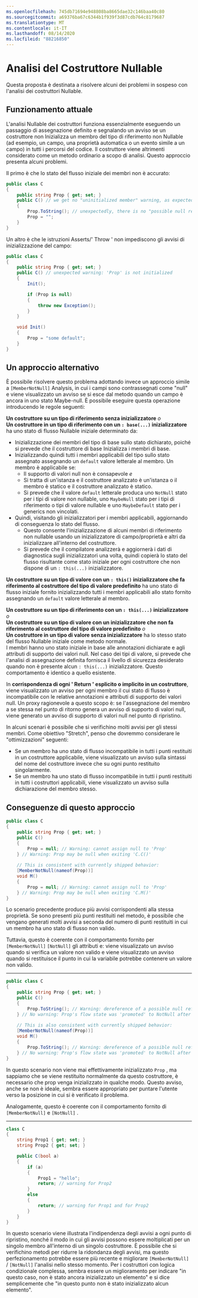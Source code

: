```yaml
---
ms.openlocfilehash: 745db71694e948808ba8665dae32c146baa40c80
ms.sourcegitcommit: a69376ba67c6344b1f939f3d87cdb764c8179687
ms.translationtype: MT
ms.contentlocale: it-IT
ms.lasthandoff: 08/14/2020
ms.locfileid: "88216850"
---
```

# <a name="nullable-constructor-analysis"></a>Analisi del Costruttore Nullable

Questa proposta è destinata a risolvere alcuni dei problemi in sospeso con l'analisi dei costruttori Nullable.

## <a name="how-it-works-currently"></a>Funzionamento attuale

L'analisi Nullable dei costruttori funziona essenzialmente eseguendo un passaggio di assegnazione definito e segnalando un avviso se un costruttore non Inizializza un membro del tipo di riferimento non Nullable (ad esempio, un campo, una proprietà automatica o un evento simile a un campo) in tutti i percorsi del codice. Il costruttore viene altrimenti considerato come un metodo ordinario a scopo di analisi. Questo approccio presenta alcuni problemi.

Il primo è che lo stato del flusso iniziale dei membri non è accurato:

```cs
public class C
{
    public string Prop { get; set; }
    public C() // we get no "uninitialized member" warning, as expected
    {
        Prop.ToString(); // unexpectedly, there is no "possible null receiver" warning here
        Prop = "";
    }
}
```

Un altro è che le istruzioni Asserts/' Throw ' non impediscono gli avvisi di inizializzazione del campo:

```cs
public class C
{
    public string Prop { get; set; }
    public C() // unexpected warning: 'Prop' is not initialized
    {
        Init();

        if (Prop is null)
        {
            throw new Exception();
        }
    }

    void Init()
    {
        Prop = "some default";
    }
}
```

## <a name="an-alternative-approach"></a>Un approccio alternativo

È possibile risolvere questo problema adottando invece un approccio simile a `[MemberNotNull]` Analysis, in cui i campi sono contrassegnati come "null" e viene visualizzato un avviso se si esce dal metodo quando un campo è ancora in uno stato Maybe-null. È possibile eseguire questa operazione introducendo le regole seguenti:

**Un costruttore su un tipo di riferimento senza inizializzatore** *o*  
**Un costruttore in un tipo di riferimento con un `: base(...)` inizializzatore** ha uno stato di flusso Nullable iniziale determinato da:
- Inizializzazione dei membri del tipo di base sullo stato dichiarato, poiché si prevede che il costruttore di base Inizializza i membri di base.
- Inizializzando quindi tutti i membri applicabili del tipo sullo stato assegnato assegnando un `default` valore letterale al membro. Un membro è applicabile se:
  - Il supporto di valori null non è consapevole *e*
  - Si tratta di un'istanza e il costruttore analizzato è un'istanza o il membro è statico e il costruttore analizzato è statico.
  - Si prevede che il valore `default` letterale produca uno `NotNull` stato per i tipi di valore non nullable, uno `MaybeNull` stato per i tipi di riferimento o tipi di valore nullable e uno `MaybeDefault` stato per i generics non vincolati.
- Quindi, visitando gli inizializzatori per i membri applicabili, aggiornando di conseguenza lo stato del flusso.
  - Questo consente l'inizializzazione di alcuni membri di riferimento non nullable usando un inizializzatore di campo/proprietà e altri da inizializzare all'interno del costruttore.
  - Si prevede che il compilatore analizzerà e aggiornerà i dati di diagnostica sugli inizializzatori una volta, quindi copierà lo stato del flusso risultante come stato iniziale per ogni costruttore che non dispone di un `: this(...)` inizializzatore.

**Un costruttore su un tipo di valore con un `: this()` inizializzatore che fa riferimento al costruttore del tipo di valore predefinito** ha uno stato di flusso iniziale fornito inizializzando tutti i membri applicabili allo stato fornito assegnando un `default` valore letterale al membro.

**Un costruttore su un tipo di riferimento con un `: this(...)` inizializzatore** *o*  
**Un costruttore su un tipo di valore con un inizializzatore che non fa riferimento al costruttore del tipo di valore predefinito** *o*  
**Un costruttore in un tipo di valore senza inizializzatore** ha lo stesso stato del flusso Nullable iniziale come metodo normale.  
I membri hanno uno stato iniziale in base alle annotazioni dichiarate e agli attributi di supporto dei valori null. Nel caso dei tipi di valore, si prevede che l'analisi di assegnazione definita fornisca il livello di sicurezza desiderato quando non è presente alcun `: this(...)` inizializzatore. Questo comportamento è identico a quello esistente.

In **corrispondenza di ogni ' Return ' esplicito o implicito in un costruttore**, viene visualizzato un avviso per ogni membro il cui stato di flusso è incompatibile con le relative annotazioni e attributi di supporto dei valori null. Un proxy ragionevole a questo scopo è: se l'assegnazione del membro a se stessa nel punto di ritorno genera un avviso di supporto di valori null, viene generato un avviso di supporto di valori null nel punto di ripristino.

In alcuni scenari è possibile che si verifichino molti avvisi per gli stessi membri. Come obiettivo "Stretch", penso che dovremmo considerare le "ottimizzazioni" seguenti:
- Se un membro ha uno stato di flusso incompatibile in tutti i punti restituiti in un costruttore applicabile, viene visualizzato un avviso sulla sintassi del nome del costruttore invece che su ogni punto restituito singolarmente.
- Se un membro ha uno stato di flusso incompatibile in tutti i punti restituiti in tutti i costruttori applicabili, viene visualizzato un avviso sulla dichiarazione del membro stesso.

## <a name="consequences-of-this-approach"></a>Conseguenze di questo approccio

```cs
public class C
{
    public string Prop { get; set; }
    public C()
    {
        Prop = null; // Warning: cannot assign null to 'Prop'
    } // Warning: Prop may be null when exiting 'C.C()'
    
    // This is consistent with currently shipped behavior:
    [MemberNotNull(nameof(Prop))]
    void M()
    {
        Prop = null; // Warning: cannot assign null to 'Prop'
    } // Warning: Prop may be null when exiting 'C.M()'
}
```

Lo scenario precedente produce più avvisi corrispondenti alla stessa proprietà. Se sono presenti più punti restituiti nel metodo, è possibile che vengano generati molti avvisi a seconda del numero di punti restituiti in cui un membro ha uno stato di flusso non valido.

Tuttavia, questo è coerente con il comportamento fornito per `[MemberNotNull]` `[NotNull]` gli attributi e: viene visualizzato un avviso quando si verifica un valore non valido e viene visualizzato un avviso quando si restituisce il punto in cui la variabile potrebbe contenere un valore non valido.

---

```cs
public class C
{
    public string Prop { get; set; }
    public C()
    {
        Prop.ToString(); // Warning: dereference of a possible null reference.
    } // No warning: Prop's flow state was 'promoted' to NotNull after dereference
    
    // This is also consistent with currently shipped behavior:
    [MemberNotNull(nameof(Prop))]
    void M()
    {
        Prop.ToString(); // Warning: dereference of a possible null reference.
    } // No warning: Prop's flow state was 'promoted' to NotNull after dereference
}
```

In questo scenario non viene mai effettivamente inizializzato `Prop` , ma sappiamo che se viene restituito normalmente da questo costruttore, è necessario che prop venga inizializzato in qualche modo. Questo avviso, anche se non è ideale, sembra essere appropriato per puntare l'utente verso la posizione in cui si è verificato il problema.

Analogamente, questo è coerente con il comportamento fornito di `[MemberNotNull]` e `[NotNull]` .

---

```cs
class C
{
    string Prop1 { get; set; }
    string Prop2 { get; set; }

    public C(bool a)
    {
        if (a)
        {
            Prop1 = "hello";
            return; // warning for Prop2
        }
        else
        {
            return; // warning for Prop1 and for Prop2
        }
    }
}
```

In questo scenario viene illustrata l'indipendenza degli avvisi a ogni punto di ripristino, nonché il modo in cui gli avvisi possono essere moltiplicati per un singolo membro all'interno di un singolo costruttore. È possibile che si verifichino metodi per ridurre la ridondanza degli avvisi, ma questo perfezionamento potrebbe essere più recente e migliorare `[MemberNotNull]` / `[NotNull]` l'analisi nello stesso momento. Per i costruttori con logica condizionale complessa, sembra essere un miglioramento per indicare "in questo caso, non è stato ancora inizializzato un elemento" e si dice semplicemente che "in questo punto non è stato inizializzato alcun elemento".
